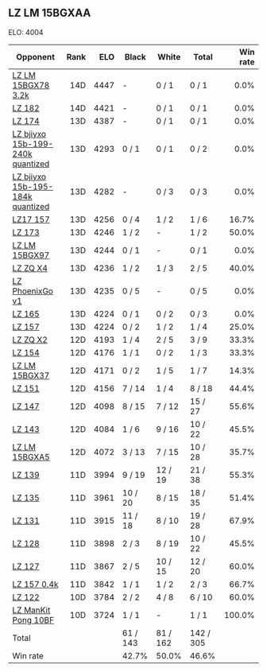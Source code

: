 ## LZ LM 15BGXAA ##

ELO: 4004

Opponent | Rank | ELO | Black | White | Total | Win rate
---------|-----:|----:|-------|-------|-------|-------:
[LZ LM 15BGX78 3.2k](LZ%20LM%2015BGX78%203.2k.md) | 14D | 4447 | - | 0 / 1 | 0 / 1 | 0.0%
[LZ 182](LZ%20182.md) | 14D | 4421 | - | 0 / 1 | 0 / 1 | 0.0%
[LZ 174](LZ%20174.md) | 13D | 4387 | - | 0 / 1 | 0 / 1 | 0.0%
[LZ bjiyxo 15b-199-240k quantized](LZ%20bjiyxo%2015b-199-240k%20quantized.md) | 13D | 4293 | 0 / 1 | 0 / 1 | 0 / 2 | 0.0%
[LZ bjiyxo 15b-195-184k quantized](LZ%20bjiyxo%2015b-195-184k%20quantized.md) | 13D | 4282 | - | 0 / 3 | 0 / 3 | 0.0%
[LZ17 157](LZ17%20157.md) | 13D | 4256 | 0 / 4 | 1 / 2 | 1 / 6 | 16.7%
[LZ 173](LZ%20173.md) | 13D | 4246 | 1 / 2 | - | 1 / 2 | 50.0%
[LZ LM 15BGX97](LZ%20LM%2015BGX97.md) | 13D | 4244 | 0 / 1 | - | 0 / 1 | 0.0%
[LZ ZQ X4](LZ%20ZQ%20X4.md) | 13D | 4236 | 1 / 2 | 1 / 3 | 2 / 5 | 40.0%
[LZ PhoenixGo v1](LZ%20PhoenixGo%20v1.md) | 13D | 4235 | 0 / 5 | - | 0 / 5 | 0.0%
[LZ 165](LZ%20165.md) | 13D | 4224 | 0 / 1 | 0 / 2 | 0 / 3 | 0.0%
[LZ 157](LZ%20157.md) | 13D | 4224 | 0 / 2 | 1 / 2 | 1 / 4 | 25.0%
[LZ ZQ X2](LZ%20ZQ%20X2.md) | 12D | 4193 | 1 / 4 | 2 / 5 | 3 / 9 | 33.3%
[LZ 154](LZ%20154.md) | 12D | 4176 | 1 / 1 | 0 / 2 | 1 / 3 | 33.3%
[LZ LM 15BGX37](LZ%20LM%2015BGX37.md) | 12D | 4171 | 0 / 2 | 1 / 5 | 1 / 7 | 14.3%
[LZ 151](LZ%20151.md) | 12D | 4156 | 7 / 14 | 1 / 4 | 8 / 18 | 44.4%
[LZ 147](LZ%20147.md) | 12D | 4098 | 8 / 15 | 7 / 12 | 15 / 27 | 55.6%
[LZ 143](LZ%20143.md) | 12D | 4084 | 1 / 6 | 9 / 16 | 10 / 22 | 45.5%
[LZ LM 15BGXA5](LZ%20LM%2015BGXA5.md) | 12D | 4072 | 3 / 13 | 7 / 15 | 10 / 28 | 35.7%
[LZ 139](LZ%20139.md) | 11D | 3994 | 9 / 19 | 12 / 19 | 21 / 38 | 55.3%
[LZ 135](LZ%20135.md) | 11D | 3961 | 10 / 20 | 8 / 15 | 18 / 35 | 51.4%
[LZ 131](LZ%20131.md) | 11D | 3915 | 11 / 18 | 8 / 10 | 19 / 28 | 67.9%
[LZ 128](LZ%20128.md) | 11D | 3898 | 2 / 3 | 8 / 19 | 10 / 22 | 45.5%
[LZ 127](LZ%20127.md) | 11D | 3867 | 2 / 5 | 10 / 15 | 12 / 20 | 60.0%
[LZ 157 0.4k](LZ%20157%200.4k.md) | 11D | 3842 | 1 / 1 | 1 / 2 | 2 / 3 | 66.7%
[LZ 122](LZ%20122.md) | 10D | 3784 | 2 / 2 | 4 / 8 | 6 / 10 | 60.0%
[LZ ManKit Pong 10BF](LZ%20ManKit%20Pong%2010BF.md) | 10D | 3724 | 1 / 1 | - | 1 / 1 | 100.0%
Total | | | 61 / 143 | 81 / 162 | 142 / 305 | 
Win rate| | | 42.7% | 50.0% | 46.6% | 
